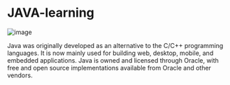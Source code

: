 # JAVA-learning 
![image](https://github.com/ikramdev101/JAVA-learning/assets/145211609/77540231-dc63-44f9-b070-f8b5b0ae3dc9)

Java was originally developed as an alternative to the C/C++ programming languages. It is now mainly used for building web, desktop, mobile, and embedded applications. Java is owned and licensed through Oracle, with free and open source implementations available from Oracle and other vendors.
